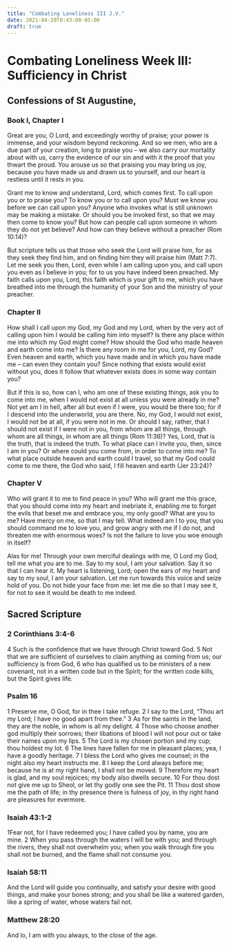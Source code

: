 ```yaml
---
title: "Combating Loneliness III J.V."
date: 2021-04-20T8:43:00-05:00
draft: true
---
```

# Combating Loneliness Week III: Sufficiency in Christ
## Confessions of St Augustine, 

### Book I, Chapter I
Great are you, O Lord, and exceedingly worthy of praise; your power is immense, and your wisdom beyond reckoning. And so we men, who are a due part of your creation, long to praise you – we also carry our mortality about with us, carry the evidence of our sin and with it the proof that you thwart the proud. You arouse us so that praising you may bring us joy, because you have made us and drawn us to yourself, and our heart is restless until it rests in you. 

Grant me to know and understand, Lord, which comes first. To call upon you or to praise you? To know you or to call upon you? Must we know you before we can call upon you? Anyone who invokes what is still unknown may be making a mistake. Or should you be invoked first, so that we may then come to know you? But how can people call upon someone in whom they do not yet believe? And how can they believe without a preacher (Rom 10:14)? 

But scripture tells us that those who seek the Lord will praise him, for as they seek they find him, and on finding him they will praise him (Matt 7:7). Let me seek you then, Lord, even while I am calling upon you, and call upon you even as I believe in you; for to us you have indeed been preached. My faith calls upon you, Lord, this faith which is your gift to me, which you have breathed into me through the humanity of your Son and the ministry of your preacher. 

### Chapter II
How shall I call upon my God, my God and my Lord, when by the very act of calling upon him I would be calling him into myself? Is there any place within me into which my God might come? How should the God who made heaven and earth come into me? Is there any room in me for you, Lord, my God? Even heaven and earth, which you have made and in which you have made me – can even they contain you? Since nothing that exists would exist without you, does it follow that whatever exists does in some way contain you? 

But if this is so, how can I, who am one of these existing things, ask you to come into me, when I would not exist at all unless you were already in me? Not yet am I in hell, after all but even if I were, you would be there too; for if I descend into the underworld, you are there. No, my God, I would not exist, I would not be at all, if you were not in me. Or should I say, rather, that I should not exist if I were not in you, from whom are all things, through whom are all things, in whom are all things (Rom 11:36)? Yes, Lord, that is the truth, that is indeed the truth. To what place can I invite you, then, since I am in you? Or where could you come from, in order to come into me? To what place outside heaven and earth could I travel, so that my God could come to me there, the God who said, I fill heaven and earth (Jer 23:24)? 

### Chapter V
Who will grant it to me to find peace in you? Who will grant me this grace, that you should come into my heart and inebriate it, enabling me to forget the evils that beset me and embrace you, my only good? What are you to me? Have mercy on me, so that I may tell. What indeed am I to you, that you should command me to love you, and grow angry with me if I do not, and threaten me with enormous woes? Is not the failure to love you woe enough in itself? 

Alas for me! Through your own merciful dealings with me, O Lord my God, tell me what you are to me. Say to my soul, I am your salvation. Say it so that I can hear it. My heart is listening, Lord; open the ears of my heart and say to my soul, I am your salvation. Let me run towards this voice and seize hold of you. Do not hide your face from me: let me die so that I may see it, for not to see it would be death to me indeed.

## Sacred Scripture 

### 2 Corinthians 3:4-6
4 Such is the confidence that we have through Christ toward God. 5 Not that we are sufficient of ourselves to claim anything as coming from us; our sufficiency is from God, 6 who has qualified us to be ministers of a new covenant, not in a written code but in the Spirit; for the written code kills, but the Spirit gives life.

### Psalm 16
1 Preserve me, O God, for in thee I take refuge. 2 I say to the Lord, “Thou art my Lord; I have no good apart from thee.” 3 As for the saints in the land, they are the noble, in whom is all my delight. 4 Those who choose another god multiply their sorrows; their libations of blood I will not pour out or take their names upon my lips. 5 The Lord is my chosen portion and my cup; thou holdest my lot. 6 The lines have fallen for me in pleasant places; yea, I have a goodly heritage. 7 I bless the Lord who gives me counsel; in the night also my heart instructs me. 8 I keep the Lord always before me; because he is at my right hand, I shall not be moved. 9 Therefore my heart is glad, and my soul rejoices; my body also dwells secure. 10 For thou dost not give me up to Sheol, or let thy godly one see the Pit. 11 Thou dost show me the path of life; in thy presence there is fulness of joy, in thy right hand are pleasures for evermore.

### Isaiah 43:1-2
1Fear not, for I have redeemed you; I have called you by name, you are mine. 2 When you pass through the waters I will be with you; and through the rivers, they shall not overwhelm you; when you walk through fire you shall not be burned, and the flame shall not consume you.

### Isaiah 58:11
And the Lord will guide you continually, and satisfy your desire with good things, and make your bones strong; and you shall be like a watered garden, like a spring of water, whose waters fail not.

### Matthew 28:20
And lo, I am with you always, to the close of the age.
